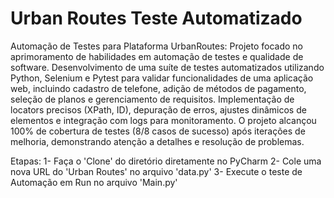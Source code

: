 ﻿# Urban Routes Teste Automatizado
Automação de Testes para Plataforma UrbanRoutes:
Projeto focado no aprimoramento de habilidades em automação de testes e qualidade de software. Desenvolvimento de uma suíte de testes automatizados utilizando Python, Selenium e Pytest para validar funcionalidades de uma aplicação web, incluindo cadastro de telefone, adição de métodos de pagamento, seleção de planos e gerenciamento de requisitos. Implementação de locators precisos (XPath, ID), depuração de erros, ajustes dinâmicos de elementos e integração com logs para monitoramento. O projeto alcançou 100% de cobertura de testes (8/8 casos de sucesso) após iterações de melhoria, demonstrando atenção a detalhes e resolução de problemas. 


Etapas: 1- Faça o 'Clone' do diretório diretamente no PyCharm
2- Cole uma nova URL do 'Urban Routes' no arquivo 'data.py' 
3- Execute o teste de Automação em Run no arquivo 'Main.py'

